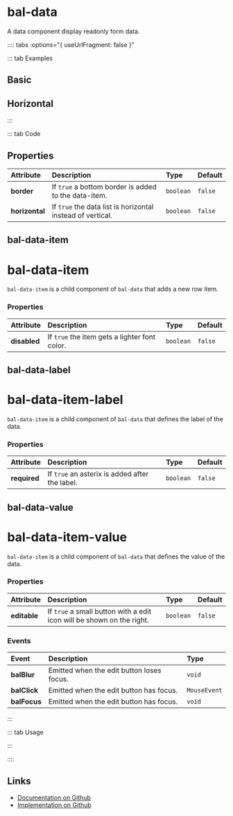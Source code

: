 # bal-data

<!-- START: human documentation top -->

A data component display readonly form data.

<!-- END: human documentation top -->

:::: tabs :options="{ useUrlFragment: false }"

::: tab Examples

## Basic

<ClientOnly><docs-demo-bal-data-30></docs-demo-bal-data-30></ClientOnly>


## Horizontal

<ClientOnly><docs-demo-bal-data-31></docs-demo-bal-data-31></ClientOnly>


:::

::: tab Code

## Properties

| Attribute      | Description                                                | Type      | Default |
| :------------- | :--------------------------------------------------------- | :-------- | :------ |
| **border**     | If `true` a bottom border is added to the data-item.       | `boolean` | `false` |
| **horizontal** | If `true` the data list is horizontal instead of vertical. | `boolean` | `false` |

## bal-data-item


# bal-data-item

`bal-data-item` is a child component of `bal-data` that adds a new row item.


### Properties

| Attribute    | Description                                   | Type      | Default |
| :----------- | :-------------------------------------------- | :-------- | :------ |
| **disabled** | If `true` the item gets a lighter font color. | `boolean` | `false` |

## bal-data-label


# bal-data-item-label

`bal-data-item` is a child component of `bal-data` that defines the label of the data.

### Properties

| Attribute    | Description                                    | Type      | Default |
| :----------- | :--------------------------------------------- | :-------- | :------ |
| **required** | If `true` an asterix is added after the label. | `boolean` | `false` |

## bal-data-value


# bal-data-item-value

`bal-data-item` is a child component of `bal-data` that defines the value of the data.

### Properties

| Attribute    | Description                                                           | Type      | Default |
| :----------- | :-------------------------------------------------------------------- | :-------- | :------ |
| **editable** | If `true` a small button with a edit icon will be shown on the right. | `boolean` | `false` |

### Events

| Event        | Description                               | Type         |
| :----------- | :---------------------------------------- | :----------- |
| **balBlur**  | Emitted when the edit button loses focus. | `void`       |
| **balClick** | Emitted when the edit button has focus.   | `MouseEvent` |
| **balFocus** | Emitted when the edit button has focus.   | `void`       |

:::

::: tab Usage

<!-- START: human documentation bottom -->

<!-- END: human documentation bottom -->

:::

::::

## Links

* [Documentation on Github](https://github.com/baloise/design-system/blob/master/docs/src/components/components/bal-data.md)
* [Implementation on Github](https://github.com/baloise/design-system/blob/master/packages/components/src/components/bal-data)
